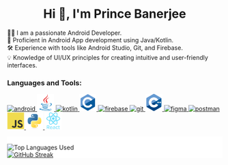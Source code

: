 <h1 align="center">Hi 👋, I'm Prince Banerjee</h1>

👨‍💻 I am a passionate Android Developer.<br>
📱 Proficient in Android App development using Java/Kotlin.<br>
🛠️ Experience with tools like Android Studio, Git, and Firebase.<br>
💡 Knowledge of UI/UX principles for creating intuitive and user-friendly interfaces.</p>


<h3>Languages and Tools:</h3>
<p >
  <a href="https://developer.android.com" target="_blank" rel="noreferrer"> <img src="https://logos-world.net/wp-content/uploads/2021/08/Android-Logo-2017-2019.png" alt="android" width="60" height="35"/> </a>
  <a href="https://www.java.com" target="_blank" rel="noreferrer"> <img src="https://raw.githubusercontent.com/devicons/devicon/master/icons/java/java-original.svg" alt="java" width="40" height="40"/> </a>
  <a href="https://kotlinlang.org" target="_blank" rel="noreferrer"> <img src="https://www.vectorlogo.zone/logos/kotlinlang/kotlinlang-icon.svg" alt="kotlin" width="35" height="35"/> </a>
  <a href="https://www.cprogramming.com/" target="_blank" rel="noreferrer"> <img src="https://raw.githubusercontent.com/devicons/devicon/master/icons/c/c-original.svg" alt="c" width="40" height="40"/> </a>
  <a href="https://firebase.google.com/" target="_blank" rel="noreferrer"> <img src="https://www.vectorlogo.zone/logos/firebase/firebase-icon.svg" alt="firebase" width="40" height="40"/> </a>
  <a href="https://git-scm.com/" target="_blank" rel="noreferrer"> <img src="https://www.vectorlogo.zone/logos/git-scm/git-scm-icon.svg" alt="git" width="40" height="40"/> </a>
  <a href="https://www.w3schools.com/cpp/" target="_blank" rel="noreferrer"> <img src="https://raw.githubusercontent.com/devicons/devicon/master/icons/cplusplus/cplusplus-original.svg" alt="cplusplus" width="40" height="40"/> </a>
  <a href="https://www.figma.com/" target="_blank" rel="noreferrer"> <img src="https://www.vectorlogo.zone/logos/figma/figma-icon.svg" alt="figma" width="40" height="40"/> </a>
  <a href="https://www.postman.com/" target="_blank" rel="noreferrer"> <img src="https://www.vectorlogo.zone/logos/getpostman/getpostman-icon.svg" alt="postman" width="40" height="40"/> </a>
  <a href="https://www.javascript.com/" target="_blank" rel="noreferrer"> <img src="https://raw.githubusercontent.com/devicons/devicon/master/icons/javascript/javascript-original.svg" alt="javascript" width="40" height="40"/> </a>
  <a href="https://www.python.org" target="_blank" rel="noreferrer"> <img src="https://raw.githubusercontent.com/devicons/devicon/master/icons/python/python-original.svg" alt="python" width="40" height="40"/> </a>
  <a href="https://reactjs.org/" target="_blank" rel="noreferrer"> <img src="https://raw.githubusercontent.com/devicons/devicon/master/icons/react/react-original-wordmark.svg" alt="react" width="40" height="40"/> </a>
</p>

<div style="background-color: #ffffff;">
  <br />
  <img src="https://github-readme-stats.vercel.app/api/top-langs?username=PrinceBanerjee04&langs_count=10&layout=compact&hide=SCSS,jupyter%20notebook&theme=react&hide_border=true&bg_color=1F222E&title_color=F85D7F&icon_color=F8D866&card_width=446" alt="Top Languages Used" width="auto" />
  <br />
  <a href="https://git.io/streak-stats">
    <img src="http://github-readme-streak-stats.herokuapp.com?user=PrinceBanerjee04&theme=react&date_format=M%20j%5B%2C%20Y%5D&theme=monokai-metallian&hide_border=true" alt="GitHub Streak" />
  </a>
</div>
